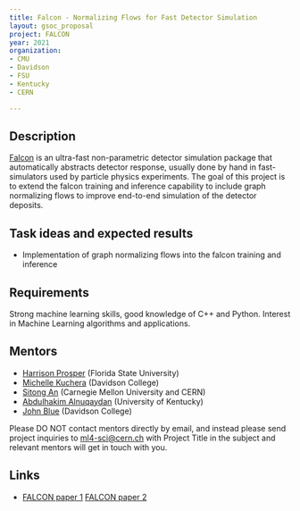 ```yaml
---
title: Falcon - Normalizing Flows for Fast Detector Simulation
layout: gsoc_proposal
project: FALCON
year: 2021
organization: 
- CMU
- Davidson
- FSU
- Kentucky
- CERN

---
```


## Description
[Falcon](http://inspirehep.net/record/1456803) is an ultra-fast non-parametric detector simulation package that automatically abstracts detector response, usually done by hand in fast-simulators used by particle physics experiments. The goal of this project is to extend the falcon training and inference capability to include graph normalizing flows to improve end-to-end simulation of the detector deposits. 

## Task ideas and expected results
  * Implementation of graph normalizing flows into the falcon training and inference


## Requirements
Strong machine learning skills, good knowledge of C++ and Python. Interest in Machine Learning algorithms and applications.

## Mentors 
  * [Harrison Prosper](mailto:harry@hep.fsu.edu) (Florida State University)
  * [Michelle Kuchera](mailto:mikuchera@davidson.edu) (Davidson College) 
  * [Sitong An](mailto:s.an@cern.ch) (Carnegie Mellon University and CERN)
  * [Abdulhakim Alnuqaydan](mailto:aal700@uky.edu) (University of Kentucky)
  * [John Blue](mailto:joblue@davidson.edu) (Davidson College)

Please DO NOT contact mentors directly by email, and instead please send project inquiries to [ml4-sci@cern.ch](mailto:ml4-sci@cern.ch) with Project Title in the subject and relevant mentors will get in touch with you. 

## Links
  * [FALCON paper 1](http://inspirehep.net/record/1456803) [FALCON paper 2](https://ml4physicalsciences.github.io/2020/files/NeurIPS_ML4PS_2020_138.pdf)

